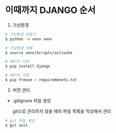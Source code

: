 # 이때까지 DJANGO 순서

1. 가상환경 

```bash
# 가상환경 만들기
$ python -m venv venv

# 가상환경 적용
$ source venv/Scripts/activate

# 패키지 다운
$ pip install django

# 패키지 저장
$ pip freeze > requiremenets.txt
```

2. 버전 관리
- .gitignore 파일 생성
  
    git으로 관리하지 않을 때의 파일 목록을 작성해서 관리

```bash
# git 파일 생성
$ git init
```
